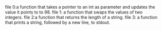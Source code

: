 file 0:a function that takes a pointer to an int as parameter and updates the value it points to to 98.
file 1: a function that swaps the values of two integers.
file 2:a function that returns the length of a string.
file 3: a function that prints a string, followed by a new line, to stdout.